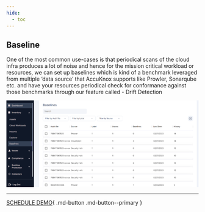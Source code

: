 ```yaml
---
hide:
  - toc
---
```

## **Baseline**

One of the most common use-cases is that periodical scans of the cloud infra produces a lot of noise and hence for the mission critical workload or resources, we can set up baselines which is kind of a benchmark leveraged from multiple ‘data source’ that AccuKnox supports like Prowler, Sonarqube etc. and have your resources periodical check for conformance against those benchmarks through our feature called - Drift Detection

![](images/inventory-baselines.png)

- - - 
[SCHEDULE DEMO](https://www.accuknox.com/contact-us){ .md-button .md-button--primary }